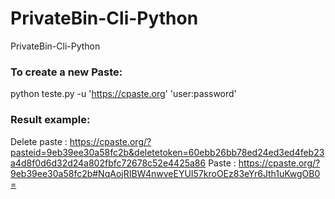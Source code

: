 # PrivateBin-Cli-Python
PrivateBin-Cli-Python

### To create a new Paste:
python teste.py -u 'https://cpaste.org' 'user:password'

### Result example:
Delete paste  : https://cpaste.org/?pasteid=9eb39ee30a58fc2b&deletetoken=60ebb26bb78ed24ed3ed4feb23a4d8f0d6d32d24a802fbfc72678c52e4425a86
Paste         : https://cpaste.org/?9eb39ee30a58fc2b#NqAojRIBW4nwveEYUI57kroOEz83eYr6Jth1uKwgOB0=
